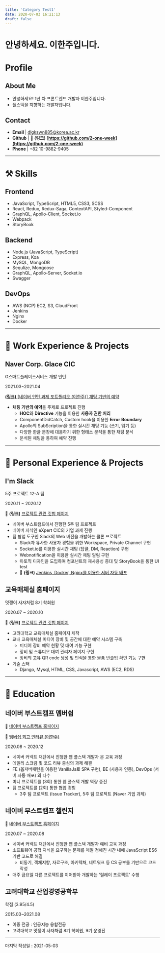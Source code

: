 ```yaml
---
title: 'Category Test1'
date: 2020-07-03 16:21:13
draft: false
---
```


    
# 안녕하세요. 이한주입니다.

# Profile

## About Me

- 안녕하세요! 1년 차 프론트엔드 개발자 이한주입니다.
- 풀스택을 지향하는 개발자입니다.

## Contact

- **Email**   | dlgkswn885@korea.ac.kr
- **Github** | 🔗 **(링크)** [**https://github.com/2-one-week](https://github.com/2-one-week)**
- **Phone**  | +82 10-9882-9405

---

# ⚒ Skills

## Frontend

- JavaScript, TypeScript, HTML5, CSS3, SCSS
- React, Redux, Redux-Saga, ContextAPI, Styled-Component
- GraphQL, Apollo-Client, Socket.io
- Webpack
- StoryBook

## Backend

- Node.js (JavaScript, TypeScript)
- Express, Koa
- MySQL, MongoDB
- Sequlize, Mongoose
- GraphQL, Apollo-Server, Socket.io
- Swagger

## DevOps

- AWS (NCP) EC2, S3, CloudFront
- Jenkins
- Nginx
- Docker

---

# 📃 Work Experience & Projects

## Naver Corp. Glace CIC

G스마트플레이스서비스 개발 인턴

2021.03~2021.04

[**(링크)** [네이버 인턴 과제 포트폴리오 (이한주)] 채팅 기반의 예약](https://www.notion.so/f0f2f259e2e943efb3e0a132a50726f2)

- **채팅 기반의 예약**을 주제로 프로젝트 진행
    - **HOC**와 **Directive** 기능을 이용한 **사용자 권한 처리**
    - ComponentDidCatch, Custom hook을 이용한 **Error** **Boundary**
    - Apollo의 SubScription을 통한 실시간 채팅 기능 (쓰기, 읽기 등)
    - 다양한 한글 문장에 대응하기 위한 형태소 분석을 통한 채팅 분석
    - 분석된 채팅을 통하여 예약 진행

---

# 📌 Personal Experience & Projects

## I'm Slack

5주 프로젝트 12-A 팀

2020.11 ~ 2020.12

🔗 **(링크)** [프로젝트 관련 깃헙 페이지](https://github.com/boostcamp-2020/Project12-A-Slack-Web)

- 네이버 부스트캠프에서 진행한 5주 팀 프로젝트
- 네이버 지식인 eXpert CIC의 기업 과제 진행
- 팀 협업 도구인 Slack의 Web 버전을 개발하는 클론 프로젝트
    - Slack과 유사한 사용자 경험을 위한 Workspace, Private Channel 구현
    - Socket.io를 이용한 실시간 채팅 (답글, DM, Reaction) 구현
    - Webnotification을 이용한 실시간 채팅 알림 구현
    - 아토믹 디자인을 도입하여 컴포넌트의 재사용성 증대 및 StoryBook을 통한 UI test
    - 🔗 **(링크)** [Jenkins, Docker, Nginx를 이용한 서버 자동 배포](https://www.notion.so/jenkins-ubuntu-16-04-6c99fc7cc0044a249027c3dd4ec18ed1)

## 교육매체실 홈페이지

멋쟁이 사자처럼 8기 학회원

2020.07 ~ 2020.10

🔗 **(링크)** [프로젝트 관련 깃헙 페이지](https://github.com/dooking/KU-MediaCenter)

- 고려대학교 교육매체실 홈페이지 제작
- 교내 교육매체실 미디어 장비 및 공간에 대한 예약 시스템 구축
    - 미디어 장비 예약 현황 및 대여 기능 구현
    - 장비 및 스튜디오 대여 관리자 페이지 구현
    - 장비의 고유 QR code 생성 및 인식을 통한 물품 반출입 확인 기능 구현
- 기술 스택
    - Django, Mysql, HTML, CSS, Javascript, AWS (EC2, RDS)

---

# 🏫 Education

## 네이버 부스트캠프 멤버쉽

🔗 [네이버 부스트캠프 홈페이지](https://boostcamp.connect.or.kr/)

🔗 [멤버쉽 회고 인터뷰 (이한주)](https://blog.naver.com/boostcamp_official/222329123733)  

2020.08 ~ 2020.12

- 네이버 커넥트 재단에서 진행한 웹 풀스택 개발자 본 교육 과정
- 데일리 스크럼 및 코드 리뷰 중심의 과제 해결
- FE (옵저버패턴을 이용한 VanillaJs로 SPA 구현), BE (사용자 인증), DevOps (서버 자동 배포) 외 다수
- 미니 프로젝트를 (3회) 통한 웹 풀스택 개발 역량 증진
- 팀 프로젝트를 (2회) 통한 협업 경험
    - 3주 팀 프로젝트 (Issue Tracker), 5주 팀 프로젝트 (Naver 기업 과제)

## 네이버 부스트캠프 챌린지

🔗 [네이버 부스트캠프 홈페이지](https://boostcamp.connect.or.kr/)

2020.07 ~ 2020.08

- 네이버 커넥트 재단에서 진행한 웹 풀스택 개발자 예비 교육 과정
- 소프트웨어 공학 지식을 요구하는 문제를 매일 정해진 시간 내에 JavaScript ES6 기반 코드로 해결
    - 비동기, 객체지향, 자료구조, 아키텍처, 네트워크 등 CS 공부를 기반으로 코드 작성
- 매주 금요일 다른 프로젝트를 이어받아 개발하는 '릴레이 프로젝트' 수행

## 고려대학교 산업경영공학부

학점 (3.95/4.5)

2015.03~2021.08

- 이중 전공 : 인공지능 융합전공
- 고려대학교 멋쟁이 사자처럼 8기 학회원, 9기 운영진

---

마지막 작성일 : 2021-05-03